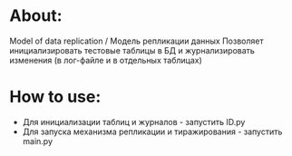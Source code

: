# About:
Model of data replication / Модель репликации данных
Позволяет инициализировать тестовые таблицы в БД и журнализировать изменения (в лог-файле и в отдельных таблицах)

# How to use:
* Для инициализации таблиц и журналов - запустить ID.py
* Для запуска механизма репликации и тиражирования - запустить main.py
